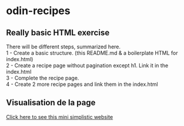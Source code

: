 # odin-recipes
## Really basic HTML exercise
  
There will be different steps, summarized here.  
1 - Create a basic structure. (this README.md & a boilerplate HTML for index.html)  
2 - Create a recipe page without pagination except h1. Link it in the index.html  
3 - Complete the recipe page.  
4 - Create 2 more recipe pages and link them in the index.html 

## Visualisation de la page
[Click here to see this mini simplistic website](https://positiviste.github.io/odin-recipes/)